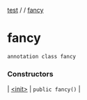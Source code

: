 [test](out.md) / [](out.md) / [fancy](out.md)


# fancy


```
annotation class fancy
```




### Constructors


| [&lt;init&gt;](out.md) | `public fancy()` |

